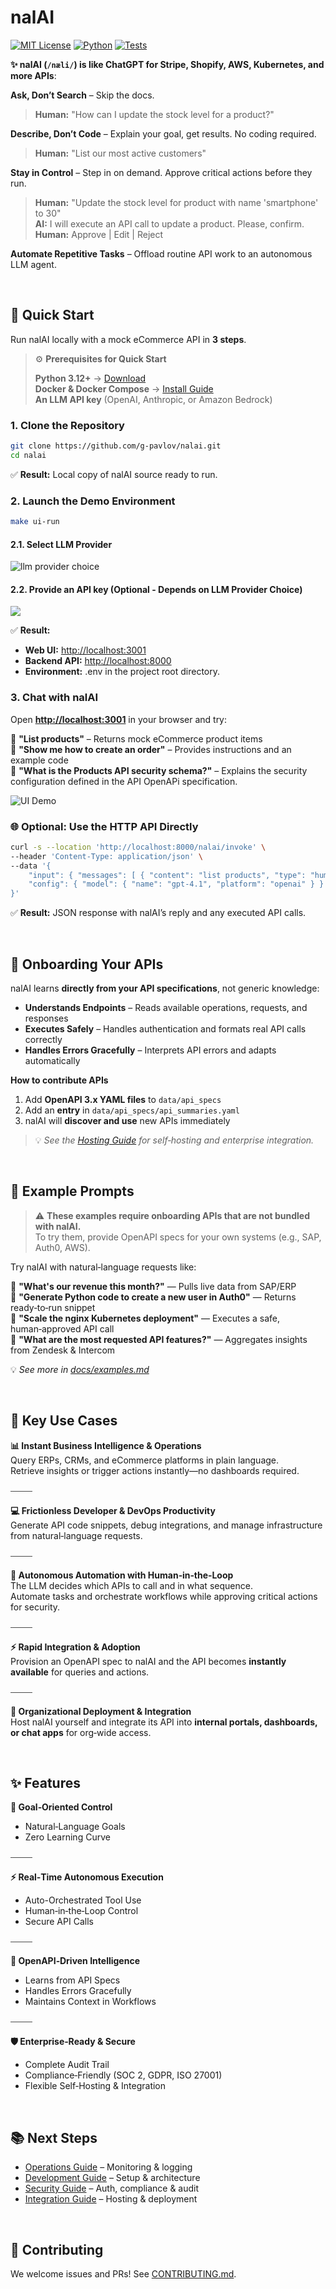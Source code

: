 # nalAI

[![MIT License](https://img.shields.io/badge/license-MIT-blue.svg)](LICENSE)
[![Python](https://img.shields.io/badge/python-3.12%2B-blue.svg)](https://www.python.org/downloads/)
[![Tests](https://img.shields.io/badge/tests-passing-brightgreen.svg)](https://github.com/your-org/nalai/actions)

**✨ nalAI (`/næli/`) is like ChatGPT for Stripe, Shopify, AWS,  Kubernetes, and more APIs**:

**Ask, Don’t Search** – Skip the docs.
  > **Human:** "How can I update the stock level for a product?"

**Describe, Don’t Code** – Explain your goal, get results. No coding required.  
  > **Human:** "List our most active customers"

**Stay in Control** – Step in on demand. Approve critical actions before they run.   
  >  **Human:** "Update the stock level for product with name 'smartphone' to 30"   
  >  **AI:** I will execute an API call to update a product. Please, confirm.   
  >  **Human:** Approve | Edit | Reject

**Automate Repetitive Tasks** – Offload routine API work to an autonomous LLM agent.



<br>

## 🚀 Quick Start

Run nalAI locally with a mock eCommerce API in **3 steps**.
> ⚙️ **Prerequisites for Quick Start**
>   
> **Python 3.12+** → [Download](https://www.python.org/downloads/)  
> **Docker & Docker Compose** → [Install Guide](https://docs.docker.com/get-docker/)  
> **An LLM API key** (OpenAI, Anthropic, or Amazon Bedrock)


### 1. Clone the Repository 
```bash
git clone https://github.com/g-pavlov/nalai.git
cd nalai
````

✅ **Result:** Local copy of nalAI source ready to run.


### 2. Launch the Demo Environment

```bash
make ui-run
```

#### 2.1. Select LLM Provider

![llm provider choice](docs/demo-setup-1.png)
 
#### 2.2. Provide an API key (Optional - Depends on LLM Provider Choice) 
 ![](docs/demo-setup-2.png) 

✅ **Result:**

* **Web UI:** [http://localhost:3001](http://localhost:3001)
* **Backend API:** [http://localhost:8000](http://localhost:8000)
* **Environment:** .env in the project root directory.


### 3. Chat with nalAI

Open **[http://localhost:3001](http://localhost:3001)** in your browser and try:

💬 **"List products"** – Returns mock eCommerce product items  
💬 **"Show me how to create an order"** –  Provides instructions and an example code   
💬 **"What is the Products API security schema?"** – Explains the security configuration defined in the API OpenAPi specification.


![UI Demo](docs/ai-chat-demo.webp)


### 🌐 Optional: Use the HTTP API Directly

```bash
curl -s --location 'http://localhost:8000/nalai/invoke' \
--header 'Content-Type: application/json' \
--data '{
    "input": { "messages": [ { "content": "list products", "type": "human" } ] },
    "config": { "model": { "name": "gpt-4.1", "platform": "openai" } }
}'
```

✅ **Result:** JSON response with nalAI’s reply and any executed API calls.

<br>

## 🔗 Onboarding Your APIs

nalAI learns **directly from your API specifications**, not generic knowledge:

* **Understands Endpoints** – Reads available operations, requests, and responses
* **Executes Safely** – Handles authentication and formats real API calls correctly
* **Handles Errors Gracefully** – Interprets API errors and adapts automatically

**How to contribute APIs**

1. Add **OpenAPI 3.x YAML files** to `data/api_specs`
2. Add an **entry** in `data/api_specs/api_summaries.yaml`
3. nalAI will **discover and use** new APIs immediately

> 💡 *See the [Hosting Guide](docs/platform-independent-installation.md) for self‑hosting and enterprise integration.*

<br>

## 💬 Example Prompts

> ⚠️ **These examples require onboarding APIs that are not bundled with nalAI.**   
> To try them, provide OpenAPI specs for your own systems (e.g., SAP, Auth0, AWS).

Try nalAI with natural‑language requests like:

💬 **"What's our revenue this month?"** — Pulls live data from SAP/ERP  
💬 **"Generate Python code to create a new user in Auth0"** — Returns ready‑to‑run snippet  
💬 **"Scale the nginx Kubernetes deployment"** — Executes a safe, human‑approved API call  
💬 **"What are the most requested API features?"** — Aggregates insights from Zendesk & Intercom


💡 *See more in [docs/examples.md](docs/examples.md)*

<br>

## 🎯 Key Use Cases

**📊 Instant Business Intelligence & Operations**  
Query ERPs, CRMs, and eCommerce platforms in plain language.  
Retrieve insights or trigger actions instantly—no dashboards required.

⎯⎯⎯⎯⎯

**💻 Frictionless Developer & DevOps Productivity**  
Generate API code snippets, debug integrations, and manage infrastructure from natural‑language requests.

⎯⎯⎯⎯⎯

**🤖 Autonomous Automation with Human‑in‑the‑Loop**  
The LLM decides which APIs to call and in what sequence.  
Automate tasks and orchestrate workflows while approving critical actions for security.

⎯⎯⎯⎯⎯

**⚡ Rapid Integration & Adoption**  
Provision an OpenAPI spec to nalAI and the API becomes **instantly available** for queries and actions.

⎯⎯⎯⎯⎯

**🏢 Organizational Deployment & Integration**  
Host nalAI yourself and integrate its API into **internal portals, dashboards, or chat apps** for org‑wide access.

<br>

## ✨ Features

**🎯 Goal‑Oriented Control**

* Natural‑Language Goals
* Zero Learning Curve

⎯⎯⎯⎯⎯

**⚡ Real‑Time Autonomous Execution**

* Auto-Orchestrated Tool Use
* Human‑in‑the‑Loop Control
* Secure API Calls

⎯⎯⎯⎯⎯

**🧠 OpenAPI‑Driven Intelligence**

* Learns from API Specs
* Handles Errors Gracefully
* Maintains Context in Workflows

⎯⎯⎯⎯⎯

**🛡 Enterprise‑Ready & Secure**

* Complete Audit Trail
* Compliance‑Friendly (SOC 2, GDPR, ISO 27001)
* Flexible Self‑Hosting & Integration

<br>

## 📚 Next Steps

* [Operations Guide](docs/observability.md) – Monitoring & logging
* [Development Guide](docs/development.md) – Setup & architecture
* [Security Guide](docs/security.md) – Auth, compliance & audit
* [Integration Guide](docs/platform-independent-installation.md) – Hosting & deployment

<br>

## 🤝 Contributing

We welcome issues and PRs! See [CONTRIBUTING.md](CONTRIBUTING.md).
